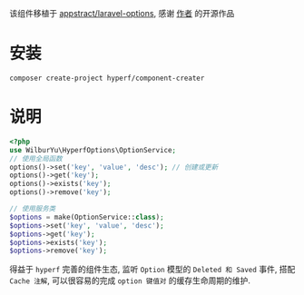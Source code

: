 该组件移植于 [appstract/laravel-options](https://github.com/appstract/laravel-options), 
感谢 [作者](https://github.com/appstract) 的开源作品

# 安装

```
composer create-project hyperf/component-creater
```
# 说明
```php
<?php
use WilburYu\HyperfOptions\OptionService;
// 使用全局函数
options()->set('key', 'value', 'desc'); // 创建或更新
options()->get('key');
options()->exists('key');
options()->remove('key');

// 使用服务类
$options = make(OptionService::class);
$options->set('key', 'value', 'desc');
$options->get('key');
$options->exists('key');
$options->remove('key');
```
得益于 `hyperf` 完善的组件生态, 监听 `Option` 模型的 `Deleted 和 Saved` 事件, 搭配 `Cache 注解`,
可以很容易的完成 `option 键值对` 的缓存生命周期的维护.